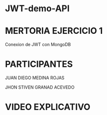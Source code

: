 
# JWT-demo-API


# MERTORIA EJERCICIO 1 
Conexion de JWT con MongoDB

# PARTICIPANTES

JUAN DIEGO MEDINA ROJAS

JHON STIVEN GRANAD ACEVEDO

# VIDEO EXPLICATIVO

